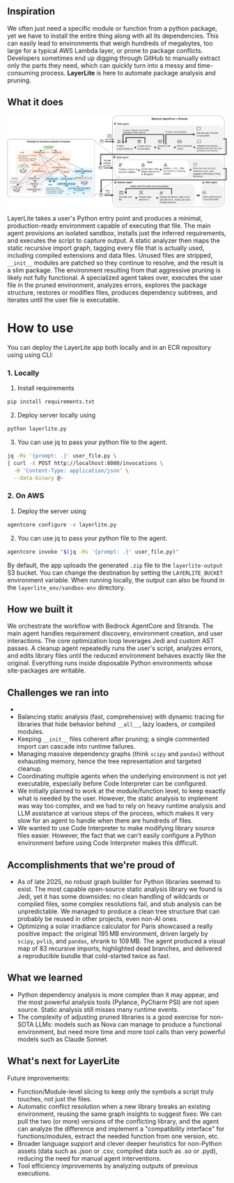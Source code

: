 ## Inspiration

We often just need a specific module or function from a python package, yet we have to install the entire thing along with all its dependencies. This can easily lead to environments that weigh hundreds of megabytes, too large for a typical AWS Lambda layer, or prone to package conflicts. Developers sometimes end up digging through GitHub to manually extract only the parts they need, which can quickly turn into a messy and time-consuming process. **LayerLite** is here to automate package analysis and pruning.

## What it does

![Architecture](https://raw.githubusercontent.com/QuentinFuxa/LayerLite/refs/heads/main/architecture_aws.png)

 LayerLite takes a user's Python entry point and produces a minimal, production-ready environment capable of executing that file. The main agent provisions an isolated sandbox, installs just the inferred requirements, and executes the script to capture output. A static analyzer then maps the static recursive import graph, tagging every file that is actually used, including compiled extensions and data files. Unused files are stripped, `__init__` modules are patched so they continue to resolve, and the result is a slim package. The environment resulting from that aggressive pruning is likely not fully functional. A specialized agent takes over, executes the user file in the pruned environment, analyzes errors, explores the package structure, restores or modifies files, produces dependency subtrees, and iterates until the user file is executable.

# How to use

You can deploy the LayerLite app both locally and in an ECR repository using using CLI:

### 1. Locally

1. Install requirements
```bash
pip install requirements.txt
```

2. Deploy server locally using
```bash
python layerlite.py
```

3. You can use jq to pass your python file to the agent.
```bash
jq -Rs '{prompt: .}' user_file.py \
| curl -X POST http://localhost:8080/invocations \
  -H 'Content-Type: application/json' \
  --data-binary @-
```

### 2. On AWS
1. Deploy the server using
```bash
agentcore configure -e layerlite.py
```
2. You can use jq to pass your python file to the agent.
```bash
agentcore invoke "$(jq -Rs '{prompt: .}' user_file.py)"
```

By default, the app uploads the generated `.zip` file to the `layerlite-output` S3 bucket.
You can change the destination by setting the `LAYERLITE_BUCKET` environment variable.
When running locally, the output can also be found in the `layerlite_env/sandbox-env` directory.


## How we built it

We orchestrate the workflow with Bedrock AgentCore and Strands. The main agent handles requirement discovery, environment creation, and user interactions. The core optimization loop leverages Jedi and custom AST passes.
A cleanup agent repeatedly runs the user's script, analyzes errors, and edits library files until the reduced environment behaves exactly like the original. Everything runs inside disposable Python environments whose site-packages are writable.

## Challenges we ran into
- 
- Balancing static analysis (fast, comprehensive) with dynamic tracing for libraries that hide behavior behind `__all__`, lazy loaders, or compiled modules.
- Keeping `__init__` files coherent after pruning; a single commented import can cascade into runtime failures.
- Managing massive dependency graphs (think `scipy` and `pandas`) without exhausting memory, hence the tree representation and targeted cleanup.
- Coordinating multiple agents when the underlying environment is not yet executable, especially before Code Interpreter can be configured.
- We initially planned to work at the module/function level, to keep exactly what is needed by the user. However, the static analysis to implement was way too complex, and we had to rely on heavy runtime analysis and LLM assistance at various steps of the process, which makes it very slow for an agent to handle when there are hundreds of files.
- We wanted to use Code Interpreter to make modifying library source files easier. However, the fact that we can’t easily configure a Python environment before using Code Interpreter makes this difficult.

## Accomplishments that we're proud of
- As of late 2025, no robust graph builder for Python libraries seemed to exist. The most capable open-source static analysis library we found is Jedi, yet it has some downsides: no clean handling of wildcards or compiled files, some complex resolutions fail, and stub analysis can be unpredictable. We managed to produce a clean tree structure that can probably be reused in other projects, even non-AI ones.
- Optimizing a solar irradiance calculator for Paris showcased a really positive impact: the original 195 MB environment, driven largely by `scipy`, `pvlib`, and `pandas`, shrank to 109 MB. The agent produced a visual map of 83 recursive imports, highlighted dead branches, and delivered a reproducible bundle that cold-started twice as fast.

## What we learned

- Python dependency analysis is more complex than it may appear, and the most powerful analysis tools (Pylance, PyCharm PSI) are not open source. Static analysis still misses many runtime events.
- The complexity of adjusting pruned libraries is a good exercise for non-SOTA LLMs: models such as Nova can manage to produce a functional environment, but need more time and more tool calls than very powerful models such as Claude Sonnet.

## What's next for LayerLite

Future improvements:
- Function/Module-level slicing to keep only the symbols a script truly touches, not just the files. 
- Automatic conflict resolution when a new library breaks an existing environment, reusing the same graph insights to suggest fixes: We can pull the two (or more) versions of the conflicting library, and the agent can analyze the difference and implement a "compatibility interface" for functions/modules, extract the needed function from one version, etc.
- Broader language support and clever deeper heuristics for non-Python assets (data such as .json or .csv, compiled data such as .so or .pyd), reducing the need for manual agent interventions.
- Tool efficiency improvements by analyzing outputs of previous executions.
